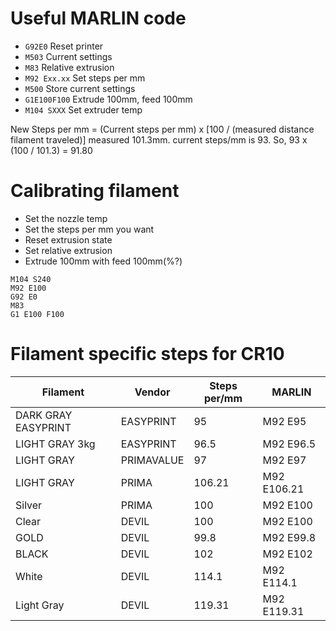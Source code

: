# Useful MARLIN code
* `G92E0` Reset printer
* `M503` Current settings
* `M83` Relative extrusion
* `M92 Exx.xx` Set steps per mm
* `M500` Store current settings
* `G1E100F100` Extrude 100mm, feed 100mm
* `M104 SXXX` Set extruder temp

New Steps per mm = (Current steps per mm) x [100 / (measured distance filament traveled)]
measured 101.3mm.
current steps/mm is 93.
So, 93 x (100 / 101.3) = 91.80

# Calibrating filament
 * Set the nozzle temp
 * Set the steps per mm you want
 * Reset extrusion state
 * Set relative extrusion
 * Extrude 100mm with feed 100mm(%?)
```
M104 S240
M92 E100
G92 E0
M83
G1 E100 F100
```

# Filament specific steps for CR10


| Filament          |Vendor    |Steps per/mm |MARLIN      |
|-------------------|----------|-------------|------------|
|DARK GRAY EASYPRINT|EASYPRINT |95           |M92 E95     |
|LIGHT GRAY 3kg     |EASYPRINT |96.5         |M92 E96.5|
|LIGHT GRAY         |PRIMAVALUE|97           |M92 E97|
|LIGHT GRAY         |PRIMA     |106.21       |M92 E106.21 |
|Silver             |PRIMA     |100          |M92 E100 |
|Clear              |DEVIL     |100          |M92 E100 |
|GOLD               |DEVIL     |99.8         |M92 E99.8 |
|BLACK              |DEVIL     |102          |M92 E102 |
|White              |DEVIL     |114.1        |M92 E114.1 |
|Light Gray         |DEVIL     |119.31       |M92 E119.31 |
